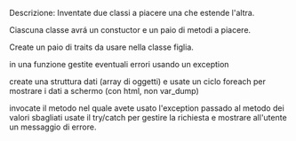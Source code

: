 Descrizione:
Inventate due classi a piacere una che estende l'altra.

Ciascuna classe avrá un constuctor e un paio di metodi a piacere.

Create un paio di traits da usare nella classe figlia.

in una funzione gestite eventuali errori usando un exception

create una struttura dati (array di oggetti) e usate un ciclo foreach per mostrare i dati a schermo (con html, non var_dump)

invocate il metodo nel quale avete usato l'exception passado al metodo dei valori sbagliati
usate il try/catch per gestire la richiesta e mostrare all'utente un messaggio di errore.
